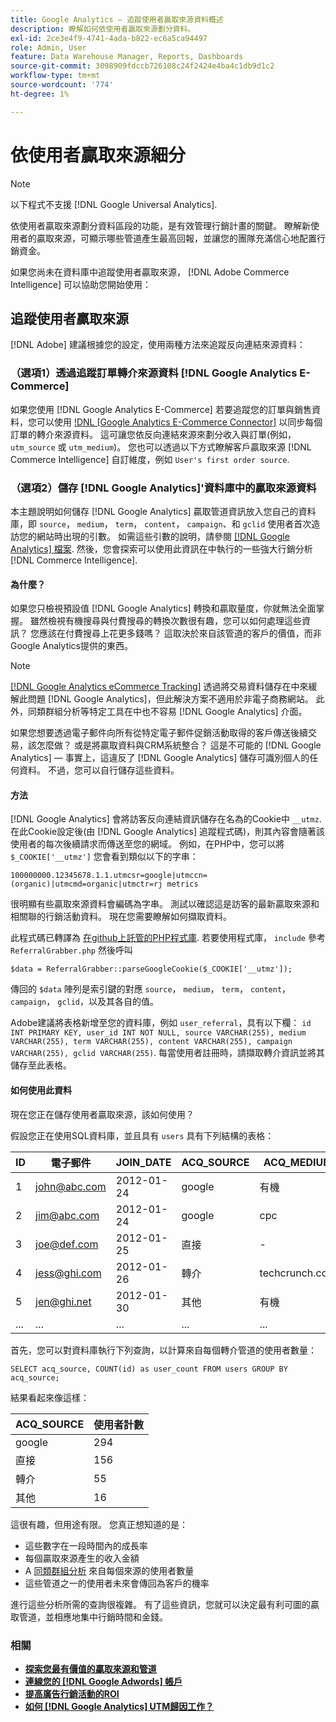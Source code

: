 ```yaml
---
title: Google Analytics — 追蹤使用者贏取來源資料概述
description: 瞭解如何依使用者贏取來源劃分資料。
exl-id: 2ce3e4f9-4741-4ada-b822-ec6a5ca94497
role: Admin, User
feature: Data Warehouse Manager, Reports, Dashboards
source-git-commit: 3098909fdccb726108c24f2424e4ba4c1db9d1c2
workflow-type: tm+mt
source-wordcount: '774'
ht-degree: 1%

---
```


# 依使用者贏取來源細分

>[!NOTE]
>
>以下程式不支援 [!DNL Google Universal Analytics].

依使用者贏取來源劃分資料區段的功能，是有效管理行銷計畫的關鍵。 瞭解新使用者的贏取來源，可顯示哪些管道產生最高回報，並讓您的團隊充滿信心地配置行銷資金。

如果您尚未在資料庫中追蹤使用者贏取來源， [!DNL Adobe Commerce Intelligence] 可以協助您開始使用：

## 追蹤使用者贏取來源

[!DNL Adobe] 建議根據您的設定，使用兩種方法來追蹤反向連結來源資料：

### （選項1）透過追蹤訂單轉介來源資料 [!DNL Google Analytics E-Commerce]

如果您使用 [!DNL Google Analytics E-Commerce] 若要追蹤您的訂單與銷售資料，您可以使用 [!DNL [Google Analytics E-Commerce Connector]](../importing-data/integrations/google-ecommerce.md) 以同步每個訂單的轉介來源資料。 這可讓您依反向連結來源來劃分收入與訂單(例如， `utm_source` 或 `utm_medium`)。 您也可以透過以下方式瞭解客戶贏取來源 [!DNL Commerce Intelligence] 自訂維度，例如 `User's first order source`.

### （選項2）儲存 [!DNL Google Analytics]&#39;資料庫中的贏取來源資料

本主題說明如何儲存 [!DNL Google Analytics] 贏取管道資訊放入您自己的資料庫，即 `source`， `medium`， `term`， `content`， `campaign`、和 `gclid` 使用者首次造訪您的網站時出現的引數。 如需這些引數的說明，請參閱 [[!DNL Google Analytics] 檔案](https://support.google.com/analytics/answer/1191184?hl=en#zippy=%2Cin-this-article). 然後，您會探索可以使用此資訊在中執行的一些強大行銷分析 [!DNL Commerce Intelligence].

#### 為什麼？

如果您只檢視預設值 [!DNL Google Analytics] 轉換和贏取量度，你就無法全面掌握。 雖然檢視有機搜尋與付費搜尋的轉換次數很有趣，您可以如何處理這些資訊？ 您應該在付費搜尋上花更多錢嗎？ 這取決於來自該管道的客戶的價值，而非Google Analytics提供的東西。

>[!NOTE]
>
>[[!DNL Google Analytics eCommerce Tracking]](https://developers.google.com/analytics/devguides/collection/gajs/gaTrackingEcommerce) 透過將交易資料儲存在中來緩解此問題 [!DNL Google Analytics]，但此解決方案不適用於非電子商務網站。 此外，同類群組分析等特定工具在中也不容易 [!DNL Google Analytics] 介面。

如果您想要透過電子郵件向所有從特定電子郵件促銷活動取得的客戶傳送後續交易，該怎麼做？ 或是將贏取資料與CRM系統整合？ 這是不可能的 [!DNL Google Analytics]  — 事實上，這違反了 [!DNL Google Analytics] 儲存可識別個人的任何資料。 不過，您可以自行儲存這些資料。

#### 方法

[!DNL Google Analytics] 會將訪客反向連結資訊儲存在名為的Cookie中 `__utmz`. 在此Cookie設定後(由 [!DNL Google Analytics] 追蹤程式碼)，則其內容會隨著該使用者的每次後續請求而傳送至您的網域。 例如，在PHP中，您可以將 `$_COOKIE['__utmz']` 您會看到類似以下的字串：

`100000000.12345678.1.1.utmcsr=google|utmccn=(organic)|utmcmd=organic|utmctr=rj metrics`

很明顯有些贏取來源資料會編碼為字串。 測試以確認這是訪客的最新贏取來源和相關聯的行銷活動資料。 現在您需要瞭解如何擷取資料。

此程式碼已轉譯為 [在github上託管的PHP程式庫](https://github.com/RJMetrics/referral-grabber-php). 若要使用程式庫， `include` 參考 `ReferralGrabber.php` 然後呼叫

`$data = ReferralGrabber::parseGoogleCookie($_COOKIE['__utmz']);`

傳回的 `$data` 陣列是索引鍵的對應 `source`， `medium`， `term`， `content`， `campaign`， `gclid`，以及其各自的值。

Adobe建議將表格新增至您的資料庫，例如 `user_referral`，具有以下欄： `id INT PRIMARY KEY, user_id INT NOT NULL, source VARCHAR(255), medium VARCHAR(255), term VARCHAR(255), content VARCHAR(255), campaign VARCHAR(255), gclid VARCHAR(255)`. 每當使用者註冊時，請擷取轉介資訊並將其儲存至此表格。

#### 如何使用此資料

現在您正在儲存使用者贏取來源，該如何使用？

假設您正在使用SQL資料庫，並且具有 `users` 具有下列結構的表格：

| ID | 電子郵件 | JOIN_DATE | ACQ_SOURCE | ACQ_MEDIUM |
|--- |--- |--- |--- |--- |
| 1 | john@abc.com | 2012-01-24 | google | 有機 |
| 2 | jim@abc.com | 2012-01-24 | google | cpc |
| 3 | joe@def.com | 2012-01-25 | 直接 | - |
| 4 | jess@ghi.com | 2012-01-26 | 轉介 | techcrunch.com |
| 5 | jen@ghi.net | 2012-01-30 | 其他 | 有機 |
| ... | ... | ... | ... | ... |

首先，您可以對資料庫執行下列查詢，以計算來自每個轉介管道的使用者數量：

`SELECT acq_source, COUNT(id) as user_count FROM users GROUP BY acq_source;`

結果看起來像這樣：

| ACQ_SOURCE | 使用者計數 |
|--- |--- |
| google | 294 |
| 直接 | 156 |
| 轉介 | 55 |
| 其他 | 16 |

這很有趣，但用途有限。 您真正想知道的是：

* 這些數字在一段時間內的成長率
* 每個贏取來源產生的收入金額
* A [同類群組分析](https://en.wikipedia.org/wiki/Cohort_analysis) 來自每個來源的使用者數量
* 這些管道之一的使用者未來會傳回為客戶的機率

進行這些分析所需的查詢很複雜。 有了這些資訊，您就可以決定最有利可圖的贏取管道，並相應地集中行銷時間和金錢。

### 相關

* **[探索您最有價值的贏取來源和管道](../analysis/most-value-source-channel.md)**
* **[連線您的 [!DNL Google Adwords] 帳戶](../importing-data/integrations/google-adwords.md)**
* **[提高廣告行銷活動的ROI](../analysis/roi-ad-camp.md)**
* **[如何 [!DNL Google Analytics] UTM歸因工作？](../analysis/utm-attributes.md)**
